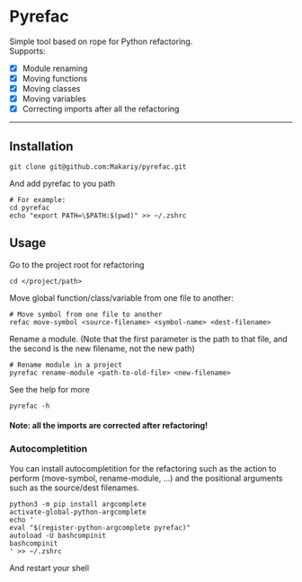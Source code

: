 
# Pyrefac 
Simple tool based on rope for Python refactoring. \
Supports:
- [x] Module renaming
- [x] Moving functions
- [x] Moving classes
- [x] Moving variables
- [x] Correcting imports after all the refactoring

---

## Installation 
```{bash} 
git clone git@github.com:Makariy/pyrefac.git 
```

And add pyrefac to you path 
```{bash}
# For example: 
cd pyrefac 
echo "export PATH=\$PATH:$(pwd)" >> ~/.zshrc
```

## Usage
Go to the project root for refactoring
```{bash}
cd </project/path>
```

Move global function/class/variable from one file to another:
```{bash}
# Move symbol from one file to another 
refac move-symbol <source-filename> <symbol-name> <dest-filename>
```

Rename a module. (Note that the first parameter is the path to that 
file, and the second is the new filename, not the new path)
```{bash}
# Rename module in a project
pyrefac rename-module <path-to-old-file> <new-filename>
```

See the help for more
```{bash}
pyrefac -h 
```

#### Note: all the imports are corrected after refactoring!

### Autocompletition
You can install autocompletition for the refactoring such as the action to perform 
(move-symbol, rename-module, ...) and the positional arguments such as the source/dest filenames.
```{bash}
python3 -m pip install argcomplete
activate-global-python-argcomplete
echo '
eval "$(register-python-argcomplete pyrefac)"
autoload -U bashcompinit
bashcompinit
' >> ~/.zshrc
```
And restart your shell

